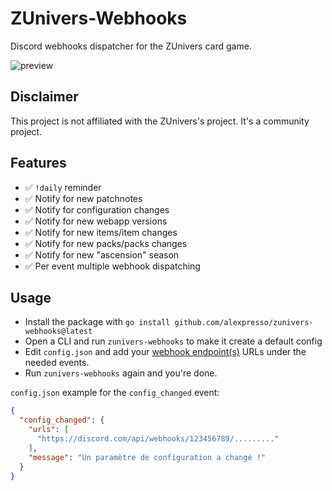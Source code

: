 # ZUnivers-Webhooks

Discord webhooks dispatcher for the ZUnivers card game.

![preview](https://i.imgur.com/pAWleMn.png)

## Disclaimer

This project is not affiliated with the ZUnivers's project. It's a community project.

## Features

- ✅ `!daily` reminder
- ✅ Notify for new patchnotes
- ✅ Notify for configuration changes
- ✅ Notify for new webapp versions
- ✅ Notify for new items/item changes
- ✅ Notify for new packs/packs changes
- ✅ Notify for new "ascension" season
- ✅ Per event multiple webhook dispatching

## Usage

- Install the package with `go install github.com/alexpresso/zunivers-webhooks@latest`
- Open a CLI and run `zunivers-webhooks` to make it create a default config
- Edit `config.json` and add
  your [webhook endpoint(s)](https://support.discord.com/hc/fr/articles/228383668-Utiliser-les-Webhooks) URLs under the
  needed events.
- Run `zunivers-webhooks` again and you're done.

`config.json` example for the `config_changed` event:

```json
{
  "config_changed": {
    "urls": [
      "https://discord.com/api/webhooks/123456789/........."
    ],
    "message": "Un paramètre de configuration a changé !"
  }
}
```

